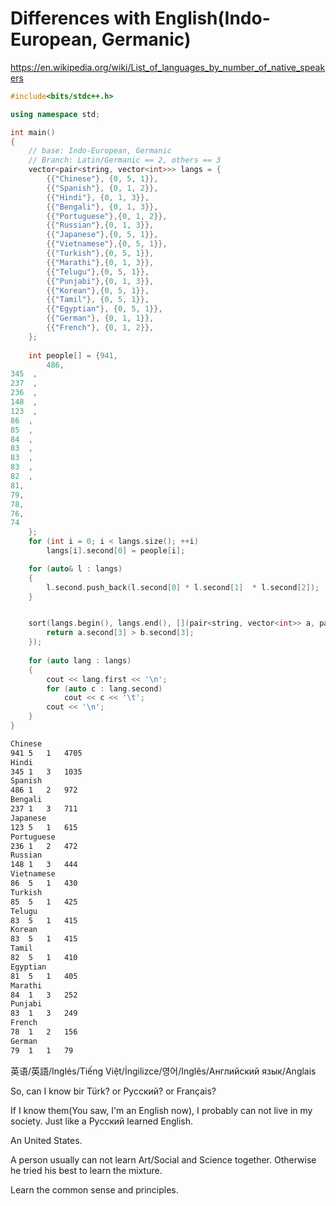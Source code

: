 # Differences with English(Indo-European, Germanic)

https://en.wikipedia.org/wiki/List_of_languages_by_number_of_native_speakers

```cpp
#include<bits/stdc++.h>

using namespace std;

int main()
{
	// base: Indo-European, Germanic
	// Branch: Latin/Germanic == 2, others == 3
	vector<pair<string, vector<int>>> langs = {
		{{"Chinese"}, {0, 5, 1}},
		{{"Spanish"}, {0, 1, 2}},
		{{"Hindi"}, {0, 1, 3}},
		{{"Bengali"}, {0, 1, 3}},
		{{"Portuguese"},{0, 1, 2}},
		{{"Russian"},{0, 1, 3}},
		{{"Japanese"},{0, 5, 1}},
		{{"Vietnamese"},{0, 5, 1}},
		{{"Turkish"},{0, 5, 1}},
		{{"Marathi"},{0, 1, 3}},
		{{"Telugu"},{0, 5, 1}},
		{{"Punjabi"},{0, 1, 3}},
		{{"Korean"},{0, 5, 1}},
		{{"Tamil"}, {0, 5, 1}},
		{{"Egyptian"}, {0, 5, 1}},
		{{"German"}, {0, 1, 1}},
		{{"French"}, {0, 1, 2}},
	};
	
	int people[] = {941,
		486,  
345  ,
237  ,
236  ,
148  ,
123  ,
86  ,
85  ,
84  ,
83  ,
83  ,
83  ,
82  ,
81,
79,
78,
76,
74
	};
	for (int i = 0; i < langs.size(); ++i)
		langs[i].second[0] = people[i];

	for (auto& l : langs)
	{
		l.second.push_back(l.second[0] * l.second[1]  * l.second[2]);
	}


	sort(langs.begin(), langs.end(), [](pair<string, vector<int>> a, pair<string, vector<int>> b){
		return a.second[3] > b.second[3];
	});
	
	for (auto lang : langs)
	{
		cout << lang.first << '\n';
		for (auto c : lang.second)
			cout << c << '\t';
		cout << '\n';
	}
}
````


```bash
Chinese
941	5	1	4705	
Hindi
345	1	3	1035	
Spanish
486	1	2	972	
Bengali
237	1	3	711	
Japanese
123	5	1	615	
Portuguese
236	1	2	472	
Russian
148	1	3	444	
Vietnamese
86	5	1	430	
Turkish
85	5	1	425	
Telugu
83	5	1	415	
Korean
83	5	1	415	
Tamil
82	5	1	410	
Egyptian
81	5	1	405	
Marathi
84	1	3	252	
Punjabi
83	1	3	249	
French
78	1	2	156	
German
79	1	1	79
```

英语/英語/Inglés/Tiếng Việt/İngilizce/영어/Inglês/Английский язык/Anglais

So, can I know bir Türk? or Русский? or Français?

If I know them(You saw, I'm an English now), I probably can not live in my society. Just like a Русский learned English.

An United States.

A person usually can not learn Art/Social and Science together. Otherwise he tried his best to learn the mixture. 

Learn the common sense and principles.
